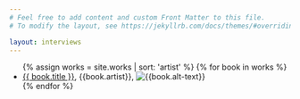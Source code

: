 ```yaml
---
# Feel free to add content and custom Front Matter to this file.
# To modify the layout, see https://jekyllrb.com/docs/themes/#overriding-theme-defaults

layout: interviews
---
```




<ul>
	{% assign works = site.works | sort: 'artist' %}
  {% for book in works %}
    <li>
      <a href="{{site.baseurl}}{{book.url}}">{{ book.title }}</a>, 
      {{book.artist}},
      				<img src="{{site.baseurl}}/img/products/{{book.img1}}" alt="{{book.alt-text}}">
    </li>
  {% endfor %}
</ul>